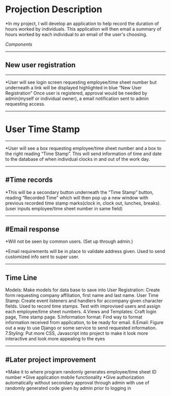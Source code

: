 

# Projection Description

*In my project, I will develop an application to help record the duration of hours worked by individuals.
This application will then email a summary of hours worked by each individual to an email of the user's choosing.

_Components_

---
## New user registration
---

*User will see login screen requesting employee/time sheet number but underneath a link will be displayed highlighted in blue “New User Registration”
Once user is registered, approval would be needed by admin(myself or individual owner), a email notification sent to admin requesting access.


---
# User Time Stamp
---

*User will see a box requesting employee/time sheet number and a box to the right reading “Time Stamp”.
This will send information of time and date to the database of when individual clocks in and out of the work day.

---
#Time records
---

*This will be a secondary button underneath the “Time Stamp” button, reading “Recorded Time” which will then pop up a new window with previous recorded time stamp marks(clock in, clock out, lunches, breaks). (user inputs employee/time sheet number in same field)

---
#Email response
---

*Will not be seen by common users. (Set up through admin.)

*Email requirements will be in place to validate address given. Used to send customized info sent to super user.

---
Time Line
---

  Models: Make models for data base to save into
  User Registration: Create form requesting company affiliation, first name and last name.
  User Time Stamp: Create event listeners and handlers for accompany given character fields. Used to record time stamps. Test with improvised users and assign each employee/time sheet numbers.
4.Views and Templates: Craft login page, Time stamp page.
5.Information format: Find way to format information received from application, to be ready for email.
6.Email: Figure out a way to use Django or some service to send requested information.
7.Styling: Put more CSS, Javascript into project to make it look more interactive and look more appealing to the eyes

---
#Later project improvement
---

*Make it to where program randomly generates employee/time sheet ID number
*Give application mobile functionality
*Give authorization automatically without secondary approval through admin with use of randomly generated code given by admin prior to logging in